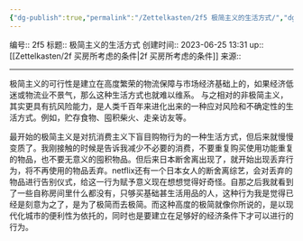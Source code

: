 ```yaml
---
{"dg-publish":true,"permalink":"/Zettelkasten/2f5 极简主义的生活方式/","dgPassFrontmatter":true}
---
```


编号:: 2f5
标题:: 极简主义的生活方式
创建时间:: 2023-06-25 13:31
up:: [[Zettelkasten/2f 买房所考虑的条件\|2f 买房所考虑的条件]]
来源:: 

---
极简主义的可行性是建立在高度繁荣的物流保障与市场经济基础上的，如果经济低迷或物流业不景气，那么这种生活方式也就难以维系。
与之相对的非极简主义，其实更具有抗风险能力，是人类千百年来进化出来的一种应对风险和不确定性的生活方式。例如，贮存食物、囤积柴火、走亲访友等。

最开始的极简主义是对抗消费主义下盲目购物行为的一种生活方式，但后来就慢慢变质了。我刚接触的时候是告诉我减少不必要的消费，不要重复购买使用功能重复的物品，也不要无意义的囤积物品。但后来日本断舍离出现了，就开始出现丢弃行为，将不再使用的物品丢弃。netflix还有一个日本女人的断舍离综艺，会对丢弃的物品进行告别仪式，给这一行为赋予意义现在想想觉得好奇怪。自那之后我就看到了一些自称房间里什么都没有，只够买基础甚生活用品的人，这种行为我是觉得已经是刻意为之了，是为了极简而去极简。而这种高度的极简就像你所说的，是以现代化城市的便利性为依托的，同时也是要建立在足够好的经济条件下才可以进行的行为。​​